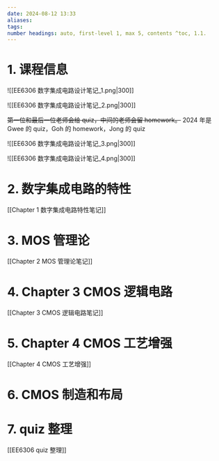 ```yaml
---
date: 2024-08-12 13:33
aliases: 
tags: 
number headings: auto, first-level 1, max 5, contents ^toc, 1.1.
---
```

# 1. 课程信息

![[EE6306 数字集成电路设计笔记_1.png|300]]

![[EE6306 数字集成电路设计笔记_2.png|300]]

~~第一位和最后一位老师会给 quiz，中间的老师会留 homework。~~
2024 年是 Gwee 的 quiz，Goh 的 homework，Jong 的 quiz

![[EE6306 数字集成电路设计笔记_3.png|300]]

![[EE6306 数字集成电路设计笔记_4.png|300]]

# 2. 数字集成电路的特性

[[Chapter 1 数字集成电路特性笔记]]

# 3. MOS 管理论

[[Chapter 2 MOS 管理论笔记]]

# 4. Chapter 3 CMOS 逻辑电路

[[Chapter 3 CMOS 逻辑电路笔记]]

# 5. Chapter 4 CMOS 工艺增强

[[Chapter 4 CMOS 工艺增强]]

# 6. CMOS 制造和布局



# 7. quiz 整理

[[EE6306 quiz 整理]]
